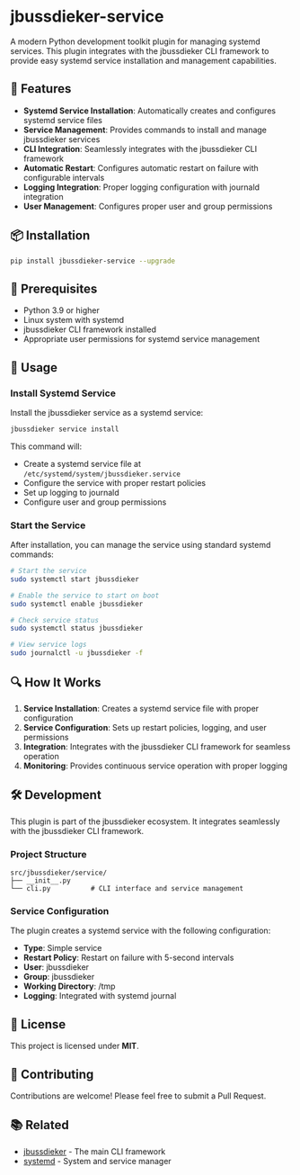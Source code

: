 # jbussdieker-service

A modern Python development toolkit plugin for managing systemd services. This plugin integrates with the jbussdieker CLI framework to provide easy systemd service installation and management capabilities.

## 🚀 Features

- **Systemd Service Installation**: Automatically creates and configures systemd service files
- **Service Management**: Provides commands to install and manage jbussdieker services
- **CLI Integration**: Seamlessly integrates with the jbussdieker CLI framework
- **Automatic Restart**: Configures automatic restart on failure with configurable intervals
- **Logging Integration**: Proper logging configuration with journald integration
- **User Management**: Configures proper user and group permissions

## 📦 Installation

```bash
pip install jbussdieker-service --upgrade
```

## 🔧 Prerequisites

- Python 3.9 or higher
- Linux system with systemd
- jbussdieker CLI framework installed
- Appropriate user permissions for systemd service management

## 🎯 Usage

### Install Systemd Service

Install the jbussdieker service as a systemd service:

```bash
jbussdieker service install
```

This command will:
- Create a systemd service file at `/etc/systemd/system/jbussdieker.service`
- Configure the service with proper restart policies
- Set up logging to journald
- Configure user and group permissions

### Start the Service

After installation, you can manage the service using standard systemd commands:

```bash
# Start the service
sudo systemctl start jbussdieker

# Enable the service to start on boot
sudo systemctl enable jbussdieker

# Check service status
sudo systemctl status jbussdieker

# View service logs
sudo journalctl -u jbussdieker -f
```

## 🔍 How It Works

1. **Service Installation**: Creates a systemd service file with proper configuration
2. **Service Configuration**: Sets up restart policies, logging, and user permissions
3. **Integration**: Integrates with the jbussdieker CLI framework for seamless operation
4. **Monitoring**: Provides continuous service operation with proper logging

## 🛠️ Development

This plugin is part of the jbussdieker ecosystem. It integrates seamlessly with the jbussdieker CLI framework.

### Project Structure

```
src/jbussdieker/service/
├── __init__.py
└── cli.py          # CLI interface and service management
```

### Service Configuration

The plugin creates a systemd service with the following configuration:

- **Type**: Simple service
- **Restart Policy**: Restart on failure with 5-second intervals
- **User**: jbussdieker
- **Group**: jbussdieker
- **Working Directory**: /tmp
- **Logging**: Integrated with systemd journal

## 📝 License

This project is licensed under **MIT**.

## 🤝 Contributing

Contributions are welcome! Please feel free to submit a Pull Request.

## 📚 Related

- [jbussdieker](https://pypi.org/project/jbussdieker/) - The main CLI framework
- [systemd](https://systemd.io/) - System and service manager
